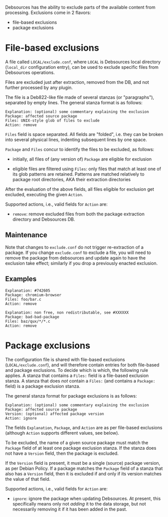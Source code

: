 Debsources has the ability to exclude parts of the available content from
processing. Exclusions come in 2 flavors:

- file-based exclusions
- package exclusions

# File-based exclusions

A file called `LOCAL/exclude.conf`, where `LOCAL` is Debsources local directory
(`local_dir` configuration entry), can be used to exclude specific files from
Debsources operations.

Files are excluded just after extraction, removed from the DB, and not further
processed by any plugin.

The file is a Deb822-like file made of several stanzas (or "paragraphs"),
separated by empty lines. The general stanza format is as follows:

    Explanation: (optional) some commentary explaining the exclusion
    Package: affected source package
    Files: UNIX-style glob of files to exclude
    Action: remove

`Files` field is space separated. All fields are "folded", i.e. they can be
broken into several physical lines, indenting subsequent lines by one space.

`Package` and `Files` concur to identify the files to be excluded, as follows:

- initially, all files of (any version of) `Package` are eligible for exclusion

- eligible files are filtered using `Files`: only files that match at least one
  of its glob patterns are retained. Patterns are matched relatively to
  package root directories, AKA their extraction directories

After the evaluation of the above fields, all files eligible for exclusion get
excluded, executing the given `Action`.

Supported actions, i.e., valid fields for `Action` are:

- `remove`: remove excluded files from both the package extraction directory
  and Debsources DB.

## Maintenance

Note that changes to `exclude.conf` do not trigger re-extraction of a package.
If you change `exclude.conf` to exclude a file, you will need to remove the
package from debsources and update again to have the exclusion take effect;
similarly if you drop a previously enacted exclusion.

## Examples

    Explanation: #742605
    Package: chromium-browser
    Files: foo/bar.c
    Action: remove

    Explanation: non free, non redistributable, see #XXXXXX
    Package: bad-bad-package
    Files: baz/qux/*/*.c
    Action: remove

# Package exclusions

The configuration file is shared with file-based exclusions
(`LOCAL/exclude.conf`), and will therefore contain entries for both file-based
and package exclusions. To decide which is which, the following rule applies.
A stanza that contains a `Files:` field is a file-based exclusion stanza. A
stanza that does _not_ contain a `Files:` (and contains a `Package:` field) is
a package exclusion stanza.

The general stanza format for package exclusions is as follows:

    Explanation: (optional) some commentary explaining the exclusion
    Package: affected source package
    Version: (optional) affected package version
    Action: ignore

The fields `Explanation`, `Package`, and `Action` are as per file-based
exclusions (although `Action` supports different values, see below).

To be excluded, the name of a given source package must match the `Package`
field of at least one package exclusion stanza. If the stanza does not have a
`Version` field, then the package is excluded.

If the `Version` field is present, it must be a single (source) package
version, as per Debian Policy. If a package matches the `Package` field of a
stanza that also has a `Version` field, then it is excluded if and only if its
version matches the value of that field.

Supported actions, i.e., valid fields for `Action` are:

- `ignore`: ignore the package when updating Debsources. At present, this
  specifically means only not _adding_ it to the data storage, but not
  necessarily removing it if it has been added in the past.
